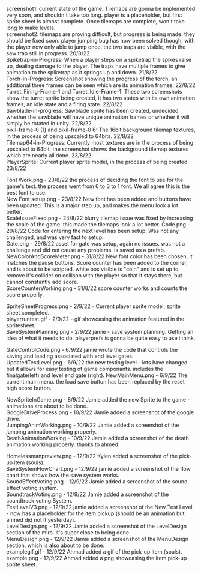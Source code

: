 screenshot1: current state of the game. Tilemaps are gonna be implemented very soon, and shouldn't take too long. player is a placeholder, but first sprite sheet is almost complete. Once tilemaps are complete, won't take long to make levels.  
screenshot2: tilemaps are proving difficult, but progress is being made. they should be fixed soon. player jumping bug has now been solved though, with the player now only able to jump once. the two traps are visible, with the saw trap still in progress. 20/8/22  
Spiketrap-in-Progress: When a player steps on a spiketrap the spikes raise up, dealing damage to the player. The traps have multiple frames to give animation to the spiketrap as it springs up and down. 21/8/22  
Torch-in-Progress: Screenshot showing the progress of the torch, an additional three frames can be seen which are its animation frames. 22/8/22  
Turret_Firing-Frame-1 and Turret_Idle-Frame-1: These two screenshots show the turret sprite being created, it has two states with its own animation frames, an idle state and a firing state. 22/8/22  
Sawblade-in-progress: Sawblade sprite has been created, undecided whether the sawblade will have unique animation frames or whether it will simply be rotated in unity. 22/8/22  
pixil-frame-0 (1) and pixil-frame-0 6: The 16bit background tilemap textures, in the process of being upscaled to 64bits. 22/8/22  
Tilemap64-in-Progress: Currently most textures are in the process of being upscaled to 64bit, the screenshot shows the background tilemap textures which are nearly all done. 23/8/22  
PlayerSprite: Current player sprite model, in the process of being created. 23/8/22  
  
Font Work.png - 23/8/22 the process of deciding the font to use for the game's text. the process went from 6 to 3 to 1 font. We all agree this is the best font to use.  
New Font setup.png - 23/8/22 New font has been added and buttons have been updated. This is a major step up, and makes the menu look a lot better.  
ScaleIssueFixed.png - 24/8/22 blurry tilemap issue was fixed by increasing the scale of the game. this made the tilemaps look a lot better.
Code.png - 29/8/22 Code for entering the next level has been setup. Was not any challenged, and was very fast to setup.  
Gate.png - 29/8/22 asset for gate was setup, again no issues. was not a challenge and did not cause any problems. is saved as a prefab.  
NewColorAndScoreMeter.png - 31/8/22 New font color has been chosen, it matches the pause buttons. Score counter has been added to the corner, and is about to be scripted. white box visible is "coin" and is set up to remove it's collider on collison with the player so that it stays there, but cannot constantly add score.  
ScoreCounterWorking.png - 31/8/22 score counter works and counts the score properly.  
   
SpriteSheetProgress.png - 2/9/22 - Current player sprite model, sprite sheet completed.  
playerruntest.gif - 2/9/22 - gif showcasing the animation featured in the spritesheet.  
SaveSystemPlanning.png - 2/9/22 jamie - save system  planning. Getting an idea of what it needs to do. playerprefs is gonna be quite easy to use i think.  
  
GateControlCode.png - 6/9/22 jamie wrote the code that controls the saving and loading associated with end level gates.  
UpdatedTestLevel.png - 6/9/22 the new testing level - lots have changed but it allows for easy testing of game componants. includes the finalgate(left)  and level end gate  (right). 
NewMainMenu.png - 6/9/22 The current main menu. the load save button has been replaced by the reset high score button.  
  
NewSpriteInGame.png - 8/9/22 Jamie added the new Sprite to the game - animations are about to be done.  
GoogleDriveProcess.png - 10/9/22 Jamie added a screenshot of the google drive.  
JumpingAnimWorking.png - 10/9/22 Jamie added a screenshot of the jumping animation working properly.  
DeathAnimationWorking - 10/9/22 Jamie added a screenshot of the death animation working properly. thanks to ahmed.  

Homelessmanpreview.png - 12/9/22 Kylen added a screenshot of the pick-up item (souls).  
SaveSystemFlowChart.png - 12/9/22 jamie added a screenshot of the flow chart that shows how the save system works.  
SoundEffectVoting.png - 12/9/22 Jamie added a screenshot of the sound effect voting system.  
SoundtrackVoting.png - 12/9/22 Jamie added a screenshot of the soundtrack voting System.  
TestLevelV3.png - 12/9/22 jamie added a screenshot of the New Test Level - now has a placeholder for the item pickup (should be an animation but ahmed did not it yesterday).  
LevelDesign.png - 12/9/22 Jamie added a screenshot of the LevelDesign section of the miro. it's super close to being done.  
MenuDesign.png - 12/9/22 Jamie added a screenshot of the MenuDesign section, which is also about to be done.  
examplegif.gif - 12/9/22 Ahmad added a gif of the pick-up item (souls).  
example.png - 12/9/22 Ahmad added a png showcasing the item pick-up sprite sheet.  